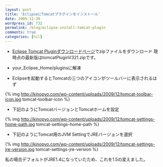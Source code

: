 ```yaml
---
layout: post
title: 'EclipseにTomcatプラグインをインストール'
date: 2009-12-30
wordpress_id: 732
permalink: /blog/eclipse-install-tomcat-plugin
comments: true
categories: [nil]
---
```

+  [Eclipse Tomcat Pluginダウンロードページ](http://www.eclipsetotale.com/tomcatPlugin.html#A4)でzipファイルをダウンロード
現時点の最新版はtomcatPluginV321.zipです。

+  your_Eclipse_Home/pluginsに解凍
+  Eclipseを起動するとTomcatの三つのアイコンがツールバーに表示されるはず

{% img http://kinopyo.com/wp-content/uploads/2009/12/tomcat-toolbar-icon.jpg tomcat-toolbar-icon %}

+  下記のようにTomcatバージョンとTomcatホームを設定

{% img http://kinopyo.com/wp-content/uploads/2009/12/tomcat-settings-home-path.jpg tomcat-settings-home-path %}

+  下記のようにTomcat用のJVM SettingでJREバージョンを選択

{% img http://kinopyo.com/wp-content/uploads/2009/12/tomcat-settings-jre-version.jpg tomcat-settings-jre-version %}

私の場合デフォルトがJRE1.4になっていたため、これを1.5の変えました。

